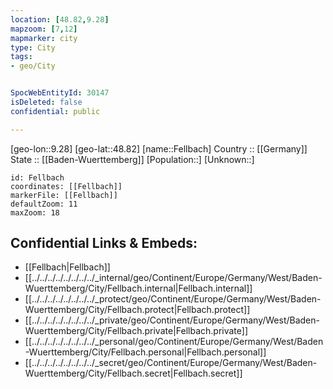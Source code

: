 ```yaml
---
location: [48.82,9.28] 
mapzoom: [7,12] 
mapmarker: city 
type: City
tags:
- geo/City


SpocWebEntityId: 30147
isDeleted: false
confidential: public

---
```

[geo-lon::9.28] 
[geo-lat::48.82] 
[name::Fellbach] 
Country :: [[Germany]]  
State :: [[Baden-Wuerttemberg]] 
[Population::] 
[Unknown::] 


```leaflet
id: Fellbach
coordinates: [[Fellbach]] 
markerFile: [[Fellbach]] 
defaultZoom: 11 
maxZoom: 18
```


## Confidential Links & Embeds: 
- [[Fellbach|Fellbach]]  
- [[../../../../../../../../_internal/geo/Continent/Europe/Germany/West/Baden-Wuerttemberg/City/Fellbach.internal|Fellbach.internal]] 
- [[../../../../../../../../_protect/geo/Continent/Europe/Germany/West/Baden-Wuerttemberg/City/Fellbach.protect|Fellbach.protect]] 
- [[../../../../../../../../_private/geo/Continent/Europe/Germany/West/Baden-Wuerttemberg/City/Fellbach.private|Fellbach.private]] 
- [[../../../../../../../../_personal/geo/Continent/Europe/Germany/West/Baden-Wuerttemberg/City/Fellbach.personal|Fellbach.personal]] 
- [[../../../../../../../../_secret/geo/Continent/Europe/Germany/West/Baden-Wuerttemberg/City/Fellbach.secret|Fellbach.secret]] 
